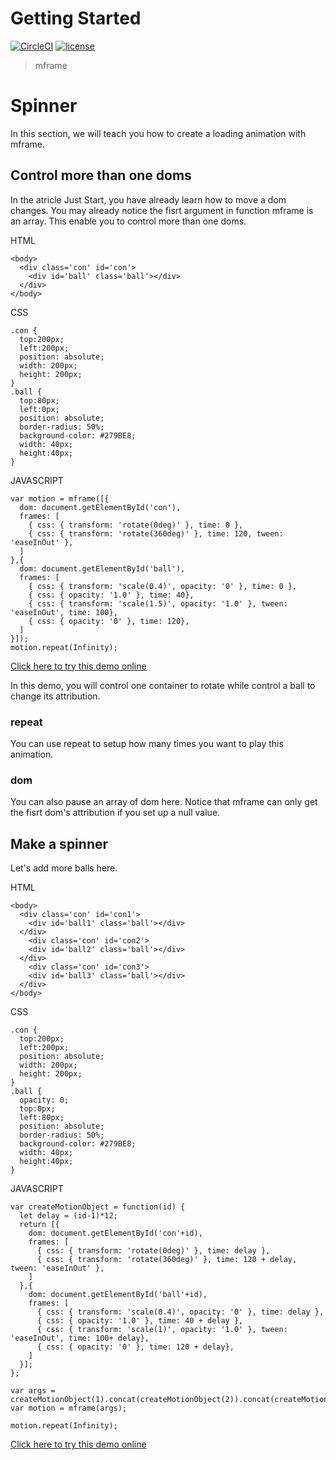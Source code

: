 # Getting Started

[![CircleCI](https://img.shields.io/circleci/project/github/momentum-design/momentum-ui/master.svg)](https://circleci.com/gh/momentum-design/momentum-ui/)
[![license](https://img.shields.io/github/license/momentum-design/momentum-ui.svg?color=blueviolet)](https://github.com/momentum-design/momentum-ui/blob/master/charts/LICENSE)

> mframe

# Spinner

In this section, we will teach you how to create a loading animation with mframe.

## Control more than one doms

In the atricle Just Start, you have already learn how to move a dom changes. You may already notice the fisrt argument in function mframe is an array. This enable you to control more than one doms.

HTML

```
<body>
  <div class='con' id='con'>
    <div id='ball' class='ball'></div>
  </div>
</body>
```

CSS

```
.con {
  top:200px;
  left:200px;
  position: absolute;
  width: 200px;
  height: 200px;
}
.ball {
  top:80px;
  left:0px;
  position: absolute;
  border-radius: 50%;
  background-color: #279BE8;
  width: 40px;
  height:40px;
}
```

JAVASCRIPT

```
var motion = mframe([{
  dom: document.getElementById('con'),
  frames: [
    { css: { transform: 'rotate(0deg)' }, time: 0 },
    { css: { transform: 'rotate(360deg)' }, time: 120, tween: 'easeInOut' },
  ]
},{
  dom: document.getElementById('ball'),
  frames: [
    { css: { transform: 'scale(0.4)', opacity: '0' }, time: 0 },
    { css: { opacity: '1.0' }, time: 40},
    { css: { transform: 'scale(1.5)', opacity: '1.0' }, tween: 'easeInOut', time: 100},
    { css: { opacity: '0' }, time: 120},
  ]
}]);
motion.repeat(Infinity);
```

[Click here to try this demo online](https://codepen.io/arthusliang/details/mdJWoGe)

In this demo, you will control one container to rotate while control a ball to change its attribution.

### repeat

You can use repeat to setup how many times you want to play this animation.

### dom

You can also pause an array of dom here. Notice that mframe can only get the fisrt dom's attribution if you set up a null value.

## Make a spinner

Let's add more balls here. 

HTML

```
<body>
  <div class='con' id='con1'>
    <div id='ball1' class='ball'></div>
  </div>
    <div class='con' id='con2'>
    <div id='ball2' class='ball'></div>
  </div>
    <div class='con' id='con3'>
    <div id='ball3' class='ball'></div>
  </div>
</body>
```

CSS

```
.con {
  top:200px;
  left:200px;
  position: absolute;
  width: 200px;
  height: 200px;
}
.ball {
  opacity: 0;
  top:0px;
  left:80px;
  position: absolute;
  border-radius: 50%;
  background-color: #279BE8;
  width: 40px;
  height:40px;
}
```

JAVASCRIPT

```
var createMotionObject = function(id) {
  let delay = (id-1)*12;
  return [{
    dom: document.getElementById('con'+id),
    frames: [
      { css: { transform: 'rotate(0deg)' }, time: delay },
      { css: { transform: 'rotate(360deg)' }, time: 120 + delay, tween: 'easeInOut' },
    ]
  },{
    dom: document.getElementById('ball'+id),
    frames: [
      { css: { transform: 'scale(0.4)', opacity: '0' }, time: delay },
      { css: { opacity: '1.0' }, time: 40 + delay },
      { css: { transform: 'scale(1)', opacity: '1.0' }, tween: 'easeInOut', time: 100+ delay},
      { css: { opacity: '0' }, time: 120 + delay},
    ]
  }];
};

var args = createMotionObject(1).concat(createMotionObject(2)).concat(createMotionObject(3));
var motion = mframe(args);

motion.repeat(Infinity);
```

[Click here to try this demo online](https://codepen.io/arthusliang/pen/poJeYXL)